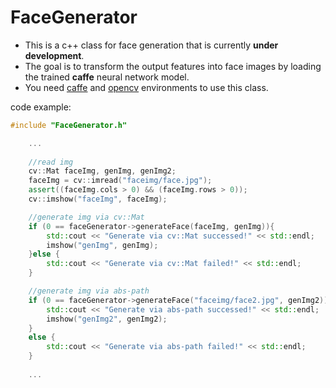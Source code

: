 # FaceGenerator

+ This is a c++ class for face generation that is currently **under development**.
+ The goal is to transform the output features into face images by loading the trained **caffe** neural network model.
+ You need [caffe](https://github.com/BVLC/caffe/) and [opencv](https://github.com/opencv/opencv) environments to use this class.

code example:

```cpp
#include "FaceGenerator.h"

	...
	
	//read img
	cv::Mat faceImg, genImg, genImg2;
	faceImg = cv::imread("faceimg/face.jpg");
	assert((faceImg.cols > 0) && (faceImg.rows > 0));
	cv::imshow("faceImg", faceImg);

	//generate img via cv::Mat
	if (0 == faceGenerator->generateFace(faceImg, genImg)){
		std::cout << "Generate via cv::Mat successed!" << std::endl;
		imshow("genImg", genImg);
	}else {
		std::cout << "Generate via cv::Mat failed!" << std::endl;
	}

	//generate img via abs-path
	if (0 == faceGenerator->generateFace("faceimg/face2.jpg", genImg2)){
		std::cout << "Generate via abs-path successed!" << std::endl;
		imshow("genImg2", genImg2);
	}
	else {
		std::cout << "Generate via abs-path failed!" << std::endl;
	}
	
	...
	
	
```

